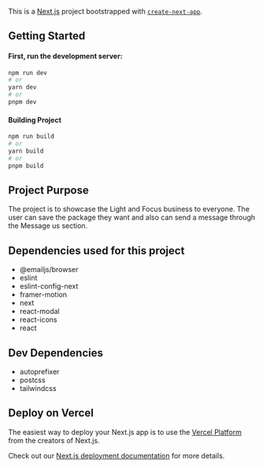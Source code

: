 This is a [Next.js](https://nextjs.org/) project bootstrapped with [`create-next-app`](https://github.com/vercel/next.js/tree/canary/packages/create-next-app).

## Getting Started

#### First, run the development server:

```bash
npm run dev
# or
yarn dev
# or
pnpm dev
```

#### Building Project
```bash
npm run build
# or
yarn build
# or 
pnpm build
```

## Project Purpose

The project is to showcase the Light and Focus business to everyone. The user can save the package they want and also can send a message through the Message us section.

## Dependencies used for this project

- @emailjs/browser
- eslint
- eslint-config-next
- framer-motion
- next
- react-modal
- react-icons
- react

## Dev Dependencies
- autoprefixer
- postcss
- tailwindcss

## Deploy on Vercel

The easiest way to deploy your Next.js app is to use the [Vercel Platform](https://vercel.com/new?utm_medium=default-template&filter=next.js&utm_source=create-next-app&utm_campaign=create-next-app-readme) from the creators of Next.js.

Check out our [Next.js deployment documentation](https://nextjs.org/docs/deployment) for more details.
